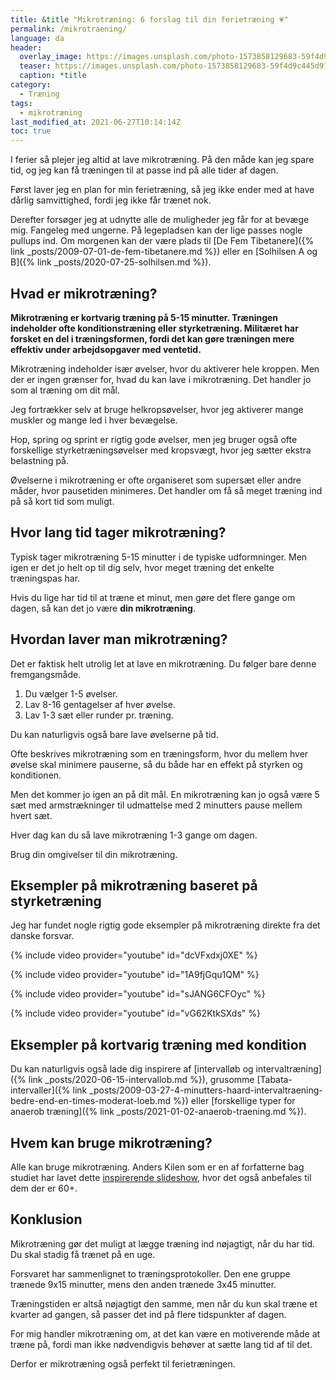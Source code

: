 ```yaml
---
title: &title "Mikrotræning: 6 forslag til din ferietræning 💗"
permalink: /mikrotraening/
language: da
header:
  overlay_image: https://images.unsplash.com/photo-1573858129683-59f4d9c445d9?ixid=MnwxMjA3fDB8MHxwaG90by1wYWdlfHx8fGVufDB8fHx8&ixlib=rb-1.2.1&auto=format&fit=crop&w=1900&q=80
  teaser: https://images.unsplash.com/photo-1573858129683-59f4d9c445d9?ixid=MnwxMjA3fDB8MHxwaG90by1wYWdlfHx8fGVufDB8fHx8&ixlib=rb-1.2.1&auto=format&fit=crop&w=400&q=80
  caption: *title
category:
  - Træning
tags:
  - mikrotræning
last_modified_at: 2021-06-27T10:14:14Z
toc: true
---
```


I ferier så plejer jeg altid at lave mikrotræning. På den måde kan jeg spare tid, og jeg kan få træningen til at passe ind på alle tider af dagen.

Først laver jeg en plan for min ferietræning, så jeg ikke ender med at have dårlig samvittighed, fordi jeg ikke får trænet nok.

Derefter forsøger jeg at udnytte alle de muligheder jeg får for at bevæge mig. Fangeleg med ungerne. På legepladsen kan der lige passes nogle pullups ind. Om morgenen kan der være plads til [De Fem Tibetanere]({% link _posts/2009-07-01-de-fem-tibetanere.md %}) eller en [Solhilsen A og B]({% link _posts/2020-07-25-solhilsen.md %}).

## Hvad er mikrotræning?

**Mikrotræning er kortvarig træning på 5-15 minutter. Træningen indeholder ofte konditionstræning eller styrketræning. Militæret har forsket en del i træningsformen, fordi det kan gøre træningen mere effektiv under arbejdsopgaver med ventetid.**

Mikrotræning indeholder især øvelser, hvor du aktiverer hele kroppen. Men der er ingen grænser for, hvad du kan lave i mikrotræning. Det handler jo som al træning om dit mål.

Jeg fortrækker selv at bruge helkropsøvelser, hvor jeg aktiverer mange muskler og mange led i hver bevægelse.

Hop, spring og sprint er rigtig gode øvelser, men jeg bruger også ofte forskellige styrketræningsøvelser med kropsvægt, hvor jeg sætter ekstra belastning på.

Øvelserne i mikrotræning er ofte organiseret som supersæt eller andre måder, hvor pausetiden minimeres. Det handler om få så meget træning ind på så kort tid som muligt.

## Hvor lang tid tager mikrotræning?

Typisk tager mikrotræning 5-15 minutter i de typiske udformninger. Men igen er det jo helt op til dig selv, hvor meget træning det enkelte træningspas har.

Hvis du lige har tid til at træne et minut, men gøre det flere gange om dagen, så kan det jo være **din mikrotræning**.

## Hvordan laver man mikrotræning?

Det er faktisk helt utrolig let at lave en mikrotræning. Du følger bare denne fremgangsmåde.

1. Du vælger 1-5 øvelser.
2. Lav 8-16 gentagelser af hver øvelse.
3. Lav 1-3 sæt eller runder pr. træning.

Du kan naturligvis også bare lave øvelserne på tid. 

Ofte beskrives mikrotræning som en træningsform, hvor du mellem hver øvelse skal minimere pauserne, så du både har en effekt på styrken og konditionen.

Men det kommer jo igen an på dit mål. En mikrotræning kan jo også være 5 sæt med armstrækninger til udmattelse med 2 minutters pause mellem hvert sæt.

Hver dag kan du så lave mikrotræning 1-3 gange om dagen.

Brug din omgivelser til din mikrotræning.

## Eksempler på mikrotræning baseret på styrketræning

Jeg har fundet nogle rigtig gode eksempler på mikrotræning direkte fra det danske forsvar.

{% include video provider="youtube" id="dcVFxdxj0XE" %}

{% include video provider="youtube" id="1A9fjGqu1QM" %}

{% include video provider="youtube" id="sJANG6CFOyc" %}

{% include video provider="youtube" id="vG62KtkSXds" %}

## Eksempler på kortvarig træning med kondition

Du kan naturligvis også lade dig inspirere af [intervalløb og intervaltræning]({% link _posts/2020-06-15-intervallob.md %}), grusomme [Tabata-intervaller]({% link _posts/2009-03-27-4-minutters-haard-intervaltraening-bedre-end-en-times-moderat-loeb.md %}) eller [forskellige typer for anaerob træning]({% link _posts/2021-01-02-anaerob-traening.md %}).

## Hvem kan bruge mikrotræning?

Alle kan bruge mikrotræning. Anders Kilen som er en af forfatterne bag studiet har lavet dette [inspirerende slideshow](https://docplayer.dk/30944292-Alle-er-atleter-mikrotraening-for-60.html), hvor det også anbefales til dem der er 60+.

## Konklusion

Mikrotræning gør det muligt at lægge træning ind nøjagtigt, når du har tid. Du skal stadig få trænet på en uge.

Forsvaret har sammenlignet to træningsprotokoller. Den ene gruppe trænede 9x15 minutter, mens den anden trænede 3x45 minutter.

Træningstiden er altså nøjagtigt den samme, men når du kun skal træne et kvarter ad gangen, så passer det ind på flere tidspunkter af dagen.

For mig handler mikrotræning om, at det kan være en motiverende måde at træne på, fordi man ikke nødvendigvis behøver at sætte lang tid af til det.

Derfor er mikrotræning også perfekt til ferietræningen.

